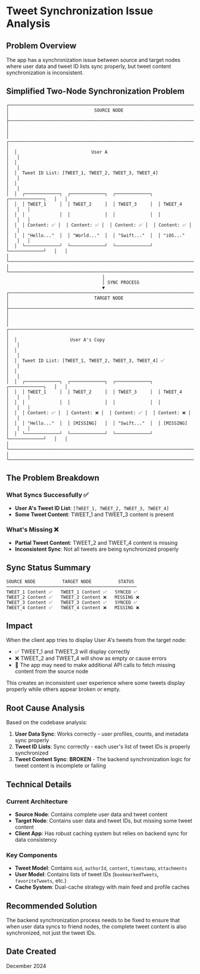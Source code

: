# Tweet Synchronization Issue Analysis

## Problem Overview

The app has a synchronization issue between source and target nodes where user data and tweet ID lists sync properly, but tweet content synchronization is inconsistent.

## Simplified Two-Node Synchronization Problem

```
┌─────────────────────────────────────────────────────────────────────────────────┐
│                                SOURCE NODE                                      │
├─────────────────────────────────────────────────────────────────────────────────┤
│                                                                                 │
│  ┌─────────────────────────────────────────────────────────────────────────┐   │
│  │                            User A                                      │   │
│  │                                                                         │   │
│  │  Tweet ID List: [TWEET_1, TWEET_2, TWEET_3, TWEET_4]                  │   │
│  │                                                                         │   │
│  │  ┌─────────────┐  ┌─────────────┐  ┌─────────────┐  ┌─────────────┐   │   │
│  │  │ TWEET_1     │  │ TWEET_2     │  │ TWEET_3     │  │ TWEET_4     │   │   │
│  │  │             │  │             │  │             │  │             │   │   │
│  │  │ Content: ✅ │  │ Content: ✅ │  │ Content: ✅ │  │ Content: ✅ │   │   │
│  │  │ "Hello..."  │  │ "World..."  │  │ "Swift..."  │  │ "iOS..."    │   │   │
│  │  └─────────────┘  └─────────────┘  └─────────────┘  └─────────────┘   │   │
│  └─────────────────────────────────────────────────────────────────────────┘   │
└─────────────────────────────────────────────────────────────────────────────────┘
                                    │
                                    │ SYNC PROCESS
                                    ▼
┌─────────────────────────────────────────────────────────────────────────────────┐
│                                TARGET NODE                                      │
├─────────────────────────────────────────────────────────────────────────────────┤
│                                                                                 │
│  ┌─────────────────────────────────────────────────────────────────────────┐   │
│  │                    User A's Copy                                        │   │
│  │                                                                         │   │
│  │  Tweet ID List: [TWEET_1, TWEET_2, TWEET_3, TWEET_4] ✅               │   │
│  │                                                                         │   │
│  │  ┌─────────────┐  ┌─────────────┐  ┌─────────────┐  ┌─────────────┐   │   │
│  │  │ TWEET_1     │  │ TWEET_2     │  │ TWEET_3     │  │ TWEET_4     │   │   │
│  │  │             │  │             │  │             │  │             │   │   │
│  │  │ Content: ✅ │  │ Content: ❌ │  │ Content: ✅ │  │ Content: ❌ │   │   │
│  │  │ "Hello..."  │  │ [MISSING]   │  │ "Swift..."  │  │ [MISSING]   │   │   │
│  │  └─────────────┘  └─────────────┘  └─────────────┘  └─────────────┘   │   │
│  └─────────────────────────────────────────────────────────────────────────┘   │
└─────────────────────────────────────────────────────────────────────────────────┘
```

## The Problem Breakdown

### What Syncs Successfully ✅
- **User A's Tweet ID List**: `[TWEET_1, TWEET_2, TWEET_3, TWEET_4]`
- **Some Tweet Content**: TWEET_1 and TWEET_3 content is present

### What's Missing ❌
- **Partial Tweet Content**: TWEET_2 and TWEET_4 content is missing
- **Inconsistent Sync**: Not all tweets are being synchronized properly

## Sync Status Summary

```
SOURCE NODE          TARGET NODE          STATUS
─────────────────────────────────────────────────
TWEET_1 Content ✅   TWEET_1 Content ✅   SYNCED ✅
TWEET_2 Content ✅   TWEET_2 Content ❌   MISSING ❌
TWEET_3 Content ✅   TWEET_3 Content ✅   SYNCED ✅
TWEET_4 Content ✅   TWEET_4 Content ❌   MISSING ❌
```

## Impact

When the client app tries to display User A's tweets from the target node:
- ✅ TWEET_1 and TWEET_3 will display correctly
- ❌ TWEET_2 and TWEET_4 will show as empty or cause errors
- 🔄 The app may need to make additional API calls to fetch missing content from the source node

This creates an inconsistent user experience where some tweets display properly while others appear broken or empty.

## Root Cause Analysis

Based on the codebase analysis:

1. **User Data Sync**: Works correctly - user profiles, counts, and metadata sync properly
2. **Tweet ID Lists**: Sync correctly - each user's list of tweet IDs is properly synchronized
3. **Tweet Content Sync**: **BROKEN** - The backend synchronization logic for tweet content is incomplete or failing

## Technical Details

### Current Architecture
- **Source Node**: Contains complete user data and tweet content
- **Target Node**: Contains user data and tweet IDs, but missing some tweet content
- **Client App**: Has robust caching system but relies on backend sync for data consistency

### Key Components
- **Tweet Model**: Contains `mid`, `authorId`, `content`, `timestamp`, `attachments`
- **User Model**: Contains lists of tweet IDs (`bookmarkedTweets`, `favoriteTweets`, etc.)
- **Cache System**: Dual-cache strategy with main feed and profile caches

## Recommended Solution

The backend synchronization process needs to be fixed to ensure that when user data syncs to friend nodes, the complete tweet content is also synchronized, not just the tweet IDs.

## Date Created
December 2024

